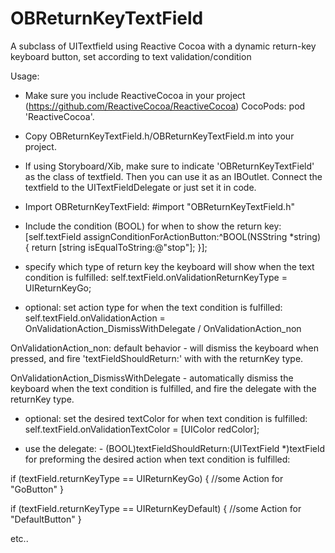 # OBReturnKeyTextField
A subclass of UITextfield using Reactive Cocoa with a dynamic return-key keyboard button, set according to text validation/condition





Usage:
- Make sure you include ReactiveCocoa in your project (https://github.com/ReactiveCocoa/ReactiveCocoa) 
  CocoPods:  pod 'ReactiveCocoa'.

- Copy OBReturnKeyTextField.h/OBReturnKeyTextField.m into your project.

- If using Storyboard/Xib, make sure to indicate 'OBReturnKeyTextField' as the class of textfield.
  Then you can use it as an IBOutlet. Connect the textfield to the UITextFieldDelegate or just set it in code.

- Import OBReturnKeyTextField:  #import "OBReturnKeyTextField.h"

- Include the condition (BOOL) for when to show the return key:
      [self.textField assignConditionForActionButton:^BOOL(NSString *string) {
            return [string isEqualToString:@"stop"];
       }]; 

- specify which type of return key the keyboard will show when the text condition is fulfilled:
      self.textField.onValidationReturnKeyType = UIReturnKeyGo;

- optional: set action type for when the text condition is fulfilled:
      self.textField.onValidationAction =   OnValidationAction_DismissWithDelegate / OnValidationAction_non

OnValidationAction_non: default behavior - will dismiss the keyboard when pressed, and fire 'textFieldShouldReturn:' 
with with the returnKey type.

OnValidationAction_DismissWithDelegate - automatically dismiss the keyboard when the text condition is fulfilled,
and fire the delegate with the returnKey type. 
             
- optional: set the desired textColor for when text condition is fulfilled:
             self.textField.onValidationTextColor = [UIColor redColor];

- use the delegate: - (BOOL)textFieldShouldReturn:(UITextField *)textField 
  for preforming the desired action when text condition is fulfilled:
  
if (textField.returnKeyType == UIReturnKeyGo) {
      //some Action for "GoButton"
  }
 
if (textField.returnKeyType == UIReturnKeyDefault) {
     //some Action for "DefaultButton"
  }

etc..



